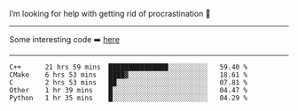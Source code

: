 I’m looking for help with getting rid of procrastination 🤔

-----

Some interesting code :arrow_right: [here](https://github.com/zhen8838/playground)

-----

<!--START_SECTION:waka-->
```text
C++      21 hrs 59 mins  ███████████████░░░░░░░░░░   59.40 % 
CMake    6 hrs 53 mins   ████▓░░░░░░░░░░░░░░░░░░░░   18.61 % 
C        2 hrs 53 mins   ██░░░░░░░░░░░░░░░░░░░░░░░   07.81 % 
Other    1 hr 39 mins    █░░░░░░░░░░░░░░░░░░░░░░░░   04.47 % 
Python   1 hr 35 mins    █░░░░░░░░░░░░░░░░░░░░░░░░   04.29 % 
```
<!--END_SECTION:waka-->

<!--
**zhen8838/zhen8838** is a ✨ _special_ ✨ repository because its `README.md` (this file) appears on your GitHub profile.

Here are some ideas to get you started:

- 🔭 I’m currently working on ...
- 🌱 I’m currently learning ...
- 👯 I’m looking to collaborate on ...
 ...
- 💬 Ask me about ...
- 📫 How to reach me: ...
- 😄 Pronouns: ...
- ⚡ Fun fact: ...
-->
